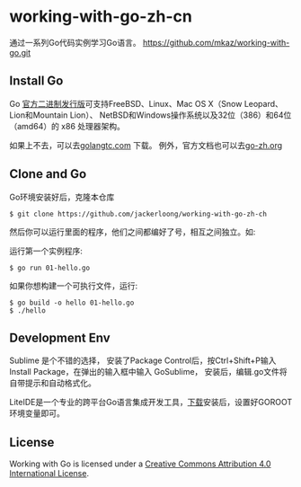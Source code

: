 # working-with-go-zh-cn

通过一系列Go代码实例学习Go语言。 https://github.com/mkaz/working-with-go.git

## Install Go

Go [官方二进制发行版](https://golang.org/dl/)可支持FreeBSD、Linux、Mac OS X（Snow Leopard、Lion和Mountain Lion）、 NetBSD和Windows操作系统以及32位（386）和64位（amd64）的 x86 处理器架构。

如果上不去，可以去[golangtc.com](http://golangtc.com/download) 下载。
例外，官方文档也可以去[go-zh.org](https://go-zh.org/)

## Clone and Go

Go环境安装好后，克隆本仓库
	
	$ git clone https://github.com/jackerloong/working-with-go-zh-ch

然后你可以运行里面的程序，他们之间都编好了号，相互之间独立。如:

运行第一个实例程序:

	$ go run 01-hello.go

如果你想构建一个可执行文件，运行:

	$ go build -o hello 01-hello.go
	$ ./hello

## Development Env

Sublime 是个不错的选择， 安装了Package Control后，按Ctrl+Shift+P输入Install Package，在弹出的输入框中输入 GoSublime， 安装后，编辑.go文件将自带提示和自动格式化。

LiteIDE是一个专业的跨平台Go语言集成开发工具，[下载](http://golangtc.com/download/liteide)安装后，设置好GOROOT环境变量即可。

## License

Working with Go is licensed under a <a rel="license" href="http://creativecommons.org/licenses/by/4.0/">Creative Commons Attribution 4.0 International License</a>. 

